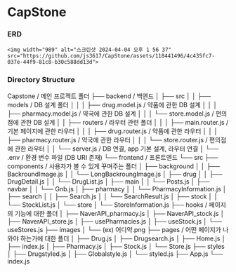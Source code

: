 # CapStone

### ERD 
    <img width="989" alt="스크린샷 2024-04-04 오후 1 56 37" src="https://github.com/js3617/CapStone/assets/118441496/4c435fc7-037e-44f9-81c8-b30c588dd13d">

### Directory Structure

  Capstone / 메인 프로젝트 폴더
  ├── backend / 백엔드
  │   ├── src
  │   │   ├── models / DB 설계 폴더
  │   │   │   ├── drug.model.js / 약품에 관한 DB 설계
  │   │   │   ├── pharmacy.model.js / 약국에 관한 DB 설계
  │   │   │   └── store.model.js / 편의점에 관한 DB 설계
  │   │   ├── routers / 라우터 관련 폴더
  │   │   │   ├── main.router.js / 기본 페이지에 관한 라우터
  │   │   │   ├── drug.router.js / 약품에 관한 라우터
  │   │   │   ├── pharmacy.router.js / 약국에 관한 라우터
  │   │   │   └── store.router.js / 편의점에 관한 라우터
  │   │   └── server.js / DB 연결, app 기본 설계, 라우터 연결
  │   └── .env / 환경 변수 파일 (DB URI 존재)
  └── frontend / 프론트엔드
      └── src
          ├── components / 사용자가 볼 수 있게 꾸며주는 폴더
          │   ├── background
          │   │   ├── BackroundImage.js
          │   │   └── LongBackroungImage.js
          │   ├── drug
          │   │   ├── DrugDetail.js
          │   │   └── DrugList.js
          │   ├── main
          │   │   └── Posts.js
          │   ├── navbar
          │   │   └── Gnb.js
          │   ├── pharmacy
          │   │   └── PharmacyInformation.js
          │   ├── search
          │   │   ├── Search.js
          │   │   └── SearchResult.js
          │   ├── stock
          │   │   └── StockList.js
          │   └── store
          │       └── StoreInformation.js
          ├── hooks / 페이지의 기능에 대한 폴더
          │   ├── NaverAPI_pharmacy.js
          │   ├── NaverAPI_stock.js
          │   ├── NaverAPI_store.js
          │   ├── usePharmacies.js
          │   ├── useStock.js
          │   └── useStores.js
          ├── images
          │   └── (ex) 어디약.png
          ├── pages / 어떤 페이지가 나와야 하는가에 대한 폴더
          │   ├── Drug.js
          │   ├── Drugsearch.js
          │   ├── Home.js
          │   ├── index.js
          │   ├── Pharmacy.js
          │   ├── Stock.js
          │   └── Store.js
          ├── styles
          │   ├── Drugstyled.js
          │   ├── Globalstyle.js
          │   └── styled.js
          ├── App.js
          └── index.js
